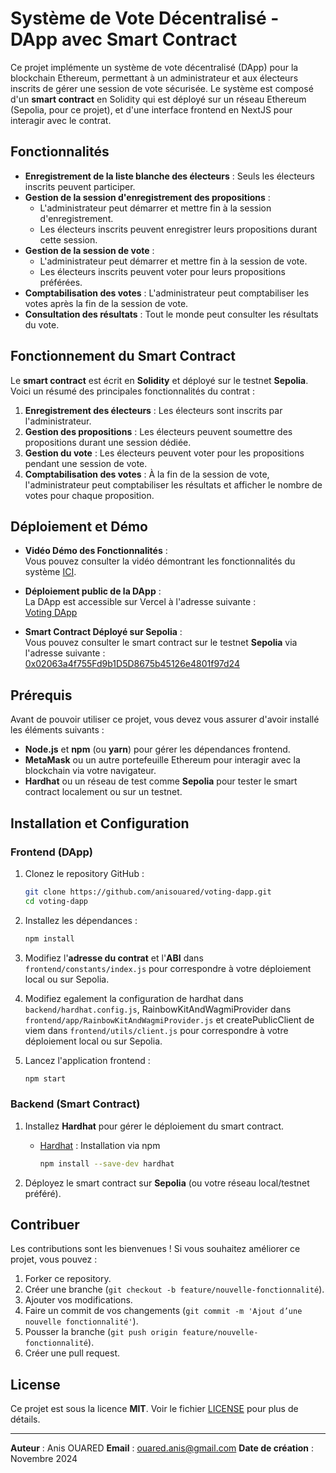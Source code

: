 # Système de Vote Décentralisé - DApp avec Smart Contract

Ce projet implémente un système de vote décentralisé (DApp) pour la blockchain Ethereum, permettant à un administrateur et aux électeurs inscrits de gérer une session de vote sécurisée. Le système est composé d'un **smart contract** en Solidity qui est déployé sur un réseau Ethereum (Sepolia, pour ce projet), et d'une interface frontend en NextJS pour interagir avec le contrat.

## Fonctionnalités

- **Enregistrement de la liste blanche des électeurs** : Seuls les électeurs inscrits peuvent participer.
- **Gestion de la session d'enregistrement des propositions** :
  - L'administrateur peut démarrer et mettre fin à la session d'enregistrement.
  - Les électeurs inscrits peuvent enregistrer leurs propositions durant cette session.
- **Gestion de la session de vote** :
  - L'administrateur peut démarrer et mettre fin à la session de vote.
  - Les électeurs inscrits peuvent voter pour leurs propositions préférées.
- **Comptabilisation des votes** : L'administrateur peut comptabiliser les votes après la fin de la session de vote.
- **Consultation des résultats** : Tout le monde peut consulter les résultats du vote.

## Fonctionnement du Smart Contract

Le **smart contract** est écrit en **Solidity** et déployé sur le testnet **Sepolia**. Voici un résumé des principales fonctionnalités du contrat :

1. **Enregistrement des électeurs** : Les électeurs sont inscrits par l'administrateur.
2. **Gestion des propositions** : Les électeurs peuvent soumettre des propositions durant une session dédiée.
3. **Gestion du vote** : Les électeurs peuvent voter pour les propositions pendant une session de vote.
4. **Comptabilisation des votes** : À la fin de la session de vote, l'administrateur peut comptabiliser les résultats et afficher le nombre de votes pour chaque proposition.

## Déploiement et Démo

- **Vidéo Démo des Fonctionnalités** :  
  Vous pouvez consulter la vidéo démontrant les fonctionnalités du système [ICI](https://drive.google.com/file/d/1J3x5q1NvDaldIKqG913OfrrLDs7qy_ky/view?usp=drive_link).
  
- **Déploiement public de la DApp** :  
  La DApp est accessible sur Vercel à l'adresse suivante :  
  [Voting DApp](https://voting-dapp-blush.vercel.app/)

- **Smart Contract Déployé sur Sepolia** :  
  Vous pouvez consulter le smart contract sur le testnet **Sepolia** via l'adresse suivante :  
  [0x02063a4f755Fd9b1D5D8675b45126e4801f97d24](https://sepolia.etherscan.io/address/0x02063a4f755Fd9b1D5D8675b45126e4801f97d24)

## Prérequis

Avant de pouvoir utiliser ce projet, vous devez vous assurer d'avoir installé les éléments suivants :

- **Node.js** et **npm** (ou **yarn**) pour gérer les dépendances frontend.
- **MetaMask** ou un autre portefeuille Ethereum pour interagir avec la blockchain via votre navigateur.
- **Hardhat** ou un réseau de test comme **Sepolia** pour tester le smart contract localement ou sur un testnet.

## Installation et Configuration

### Frontend (DApp)

1. Clonez le repository GitHub :
   ```bash
   git clone https://github.com/anisouared/voting-dapp.git
   cd voting-dapp
   ```

2. Installez les dépendances :
   ```bash
   npm install
   ```

3. Modifiez l'**adresse du contrat** et l'**ABI** dans `frontend/constants/index.js` pour correspondre à votre déploiement local ou sur Sepolia.
   
4. Modifiez egalement la configuration de hardhat dans `backend/hardhat.config.js`, RainbowKitAndWagmiProvider dans `frontend/app/RainbowKitAndWagmiProvider.js` et createPublicClient de viem dans `frontend/utils/client.js` pour correspondre à votre déploiement local ou sur Sepolia.

5. Lancez l'application frontend :
   ```bash
   npm start
   ```

### Backend (Smart Contract)

1. Installez **Hardhat** pour gérer le déploiement du smart contract.
   - [Hardhat](https://hardhat.org/) : Installation via npm
     ```bash
     npm install --save-dev hardhat
     ```

2. Déployez le smart contract sur **Sepolia** (ou votre réseau local/testnet préféré).



## Contribuer

Les contributions sont les bienvenues ! Si vous souhaitez améliorer ce projet, vous pouvez :

1. Forker ce repository.
2. Créer une branche (`git checkout -b feature/nouvelle-fonctionnalité`).
3. Ajouter vos modifications.
4. Faire un commit de vos changements (`git commit -m 'Ajout d’une nouvelle fonctionnalité'`).
5. Pousser la branche (`git push origin feature/nouvelle-fonctionnalité`).
6. Créer une pull request.

## License

Ce projet est sous la licence **MIT**. Voir le fichier [LICENSE](LICENSE) pour plus de détails.

---

**Auteur** : Anis OUARED 
**Email** : ouared.anis@gmail.com
**Date de création** : Novembre 2024
